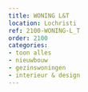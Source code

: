 ```yaml
---
title: WONING L&T
location: Lochristi
ref: 2100-WONING-L_T
order: 2100
categories:
- toon alles
- nieuwbouw
- gezinswoningen
- interieur & design
---
```

